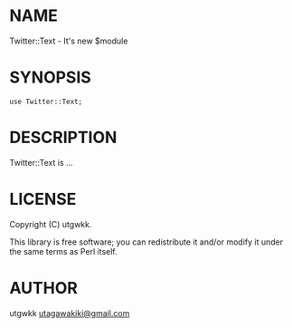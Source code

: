 # NAME

Twitter::Text - It's new $module

# SYNOPSIS

    use Twitter::Text;

# DESCRIPTION

Twitter::Text is ...

# LICENSE

Copyright (C) utgwkk.

This library is free software; you can redistribute it and/or modify
it under the same terms as Perl itself.

# AUTHOR

utgwkk <utagawakiki@gmail.com>
